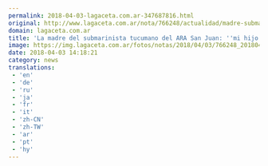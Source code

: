 ```yaml
---
permalink: 2018-04-03-lagaceta.com.ar-347687816.html
original: http://www.lagaceta.com.ar/nota/766248/actualidad/madre-submarinista-tucumano-ara-san-juan-mi-hijo-yo-lo-votamos-macri-siento-nos-abandono.html
domain: lagaceta.com.ar
title: 'La madre del submarinista tucumano del ARA San Juan: ''mi hijo y yo lo votamos a Macri y siento que nos abandonó'''
image: https://img.lagaceta.com.ar/fotos/notas/2018/04/03/766248_20180403104605.jpg
date: 2018-04-03 14:18:21
category: news
translations: 
 - 'en'
 - 'de'
 - 'ru'
 - 'ja'
 - 'fr'
 - 'it'
 - 'zh-CN'
 - 'zh-TW'
 - 'ar'
 - 'pt'
 - 'hy'
---
```


